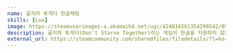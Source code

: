 ```yaml
---
name: 굶지마 투게더 한글채팅
skills: [Lua]
image: https://steamuserimages-a.akamaihd.net/ugc/424816561354298542/055A03DBB84F7C04BAC98194931F8735ECA2D31A/?imw=637&imh=358&ima=fit&impolicy=Letterbox&imcolor=%23000000&letterbox=true
description: 굶지마 투게더(Don't Starve Together)라는 게임이 한글을 지원하지 않을 때 영문으로 타이핑하면 한글로 변경 해주는 모드를 개발 했습니다.
external_url: https://steamcommunity.com/sharedfiles/filedetails/?l=koreana&id=508348231
---
```

